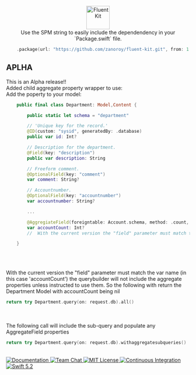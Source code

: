 <p align="center">
    <img 
        src="https://user-images.githubusercontent.com/1342803/58727365-19b1a280-83b2-11e9-8240-601f3e5fa68f.png" 
        height="64" 
        alt="FluentKit"
    >
    <br>
    Use the SPM string to easily include the dependendency in your `Package.swift` file.

```swift
    .package(url: "https://github.com/zanoroy/fluent-kit.git", from: 1.7.3.1)
```
    
<h2>APLHA</h2>
This is an Alpha release!!
<br>
Added child aggregate property wrapper to use:
<br>
Add the poperty to your model:

```swift
    public final class Department: Model,Content {

        public static let schema = "department"

        // 'Unique key for the record.'
        @ID(custom: "sysid", generatedBy: .database)
        public var id: Int?

        // Description for the department.
        @Field(key: "description")
        public var description: String

        // Freeform comment.
        @OptionalField(key: "comment")
        var comment: String?

        // Accountnumber.
        @OptionalField(key: "accountnumber")
        var accountnumber: String?

        ...

        @AggregiateField(foreigntable: Account.schema, method: .count, field: "accountCount", local: "accountnumber", childfield: "accountnumber")
        var accountCount: Int?
        //  With the current version the "field" parameter must match the var name (in this case 'accountCount')

    }
    
```

<br>
<br>
With the current version the "field" parameter must match the var name (in this case 'accountCount') the querybuilder will not include the aggregate properties unless instructed to use them.
So the following with return the Department Model with accountCount being nil 

```swift    
return try Department.query(on: request.db).all()
```

<br>
<br>
The following call will include the sub-query and populate any AggregateField properties

```swift    
return try Department.query(on: request.db).withaggregatesubqueries()
```
<br>
<a href="https://docs.vapor.codes/4.0/">
    <img src="http://img.shields.io/badge/read_the-docs-2196f3.svg" alt="Documentation">
</a>
<a href="https://discord.gg/vapor">
    <img src="https://img.shields.io/discord/431917998102675485.svg" alt="Team Chat">
</a>
<a href="LICENSE">
    <img src="http://img.shields.io/badge/license-MIT-brightgreen.svg" alt="MIT License">
</a>
<a href="https://github.com/vapor/fluent-kit/actions">
    <img src="https://github.com/vapor/fluent-kit/workflows/test/badge.svg" alt="Continuous Integration">
</a>
<a href="https://swift.org">
    <img src="http://img.shields.io/badge/swift-5.2-brightgreen.svg" alt="Swift 5.2">
</a>
</p>
